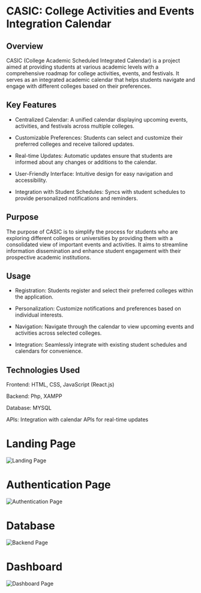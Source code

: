 # CASIC: College Activities and Events Integration Calendar

## Overview

CASIC (College Academic Scheduled Integrated Calendar) is a project aimed at providing students at various academic levels with a comprehensive roadmap for college activities, events, and festivals. It serves as an integrated academic calendar that helps students navigate and engage with different colleges based on their preferences.

## Key Features

- Centralized Calendar: A unified calendar displaying upcoming events, activities, and festivals across multiple colleges.

- Customizable Preferences: Students can select and customize their preferred colleges and receive tailored updates.

- Real-time Updates: Automatic updates ensure that students are informed about any changes or additions to the calendar.

- User-Friendly Interface: Intuitive design for easy navigation and accessibility.

- Integration with Student Schedules: Syncs with student schedules to provide personalized notifications and reminders.

## Purpose

The purpose of CASIC is to simplify the process for students who are exploring different colleges or universities by providing them with a consolidated view of important events and activities. It aims to streamline information dissemination and enhance student engagement with their prospective academic institutions.

## Usage

- Registration: Students register and select their preferred colleges within the application.

- Personalization: Customize notifications and preferences based on individual interests.

- Navigation: Navigate through the calendar to view upcoming events and activities across selected colleges.

- Integration: Seamlessly integrate with existing student schedules and calendars for convenience.

## Technologies Used

Frontend: HTML, CSS, JavaScript (React.js)

Backend: Php, XAMPP

Database: MYSQL

APIs: Integration with calendar APIs for real-time updates

# Landing Page

![Landing Page](https://dev-to-uploads.s3.amazonaws.com/uploads/articles/th5xamgrr6se0x5ro4g6.png)

# Authentication Page

![Authentication Page](https://dev-to-uploads.s3.amazonaws.com/uploads/articles/th5xamgrr6se0x5ro4g6.png)

# Database

![Backend Page](https://dev-to-uploads.s3.amazonaws.com/uploads/articles/th5xamgrr6se0x5ro4g6.png)

# Dashboard

![Dashboard Page](https://dev-to-uploads.s3.amazonaws.com/uploads/articles/th5xamgrr6se0x5ro4g6.png)
